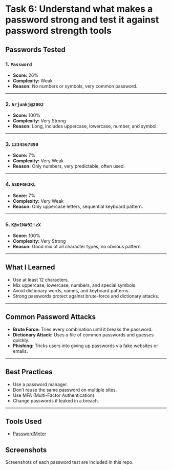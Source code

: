 #  Task 6: Understand what makes a password strong and test it against password strength tools

##  Passwords Tested

### 1. `Password`
- **Score:** 26%
- **Complexity:** Weak  
- **Reason:** No numbers or symbols, very common password.

---

### 2. `Arjunkj@2002`
- **Score:** 100%
- **Complexity:** Very Strong  
- **Reason:** Long, includes uppercase, lowercase, number, and symbol.

---

### 3. `1234567890`
- **Score:** 7%
- **Complexity:** Very Weak  
- **Reason:** Only numbers, very predictable, often used.

---

### 4. `ASDFGHJKL`
- **Score:** 7%
- **Complexity:** Very Weak  
- **Reason:** Only uppercase letters, sequential keyboard pattern.

---

### 5. `K@v1N#92!zX`
- **Score:** 100%
- **Complexity:** Very Strong  
- **Reason:** Good mix of all character types, no obvious pattern.

---

##  What I Learned

- Use at least 12 characters.
- Mix uppercase, lowercase, numbers, and special symbols.
- Avoid dictionary words, names, and keyboard patterns.
- Strong passwords protect against brute-force and dictionary attacks.

---

##  Common Password Attacks

- **Brute Force:** Tries every combination until it breaks the password.
- **Dictionary Attack:** Uses a file of common passwords and guesses quickly.
- **Phishing:** Tricks users into giving up passwords via fake websites or emails.

---

##  Best Practices

- Use a password manager.
- Don’t reuse the same password on multiple sites.
- Use MFA (Multi-Factor Authentication).
- Change passwords if leaked in a breach.

---

##  Tools Used
- [PasswordMeter](https://passwordmeter.com)

##  Screenshots
Screenshots of each password test are included in this repo.
